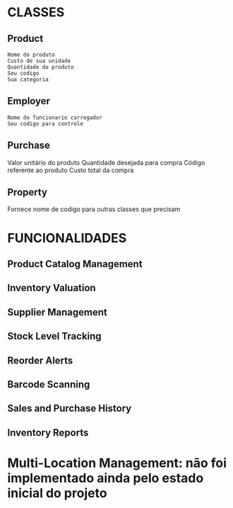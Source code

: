 
# CLASSES
## Product
    Nome do produto
    Custo de sua unidade
    Quantidade do produto
    Seu codigo 
    Sua categoria   
## Employer
    Nome do funcionario carregador
    Seu codigo para controle
## Purchase
  Valor unitário do produto
  Quantidade desejada para compra
  Código referente ao produto
  Custo total da compra
## Property
  Fornece nome de codigo para outras classes que precisam 

#  FUNCIONALIDADES
##  Product Catalog Management
##  Inventory Valuation
##  Supplier Management
##  Stock Level Tracking
##  Reorder Alerts
##  Barcode Scanning
##  Sales and Purchase History
##  Inventory Reports
#  Multi-Location Management: não foi implementado ainda pelo estado inicial do projeto
